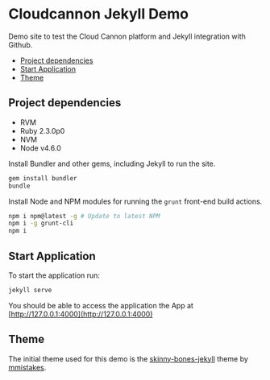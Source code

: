 # Cloudcannon Jekyll Demo

Demo site to test the Cloud Cannon platform and Jekyll integration with Github.

<!-- MarkdownTOC -->

- [Project dependencies](#project-dependencies)
- [Start Application](#start-application)
- [Theme](#theme)

<!-- /MarkdownTOC -->

## Project dependencies

* RVM
* Ruby 2.3.0p0
* NVM
* Node v4.6.0

Install Bundler and other gems, including Jekyll to run the site.

```sh
gem install bundler
bundle
```

Install Node and NPM modules for running the `grunt` front-end build actions.

```sh
npm i npm@latest -g # Update to latest NPM
npm i -g grunt-cli
npm i
```

## Start Application

To start the application run:

```sh
jekyll serve
```

You should be able to access the application the App at [http://127.0.0.1:4000](http://127.0.0.1:4000)

## Theme

The initial theme used for this demo is the [skinny-bones-jekyll](https://mmistakes.github.io/skinny-bones-jekyll/) theme by [mmistakes](https://github.com/mmistakes).